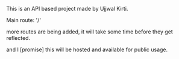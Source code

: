 This is an API based project made by Ujjwal Kirti.

Main route: '/'

more routes are being added, it will take some time before they get reflected.

and I [promise] this will be hosted and available for public usage.

